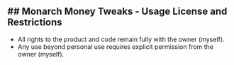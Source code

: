 
## ## Monarch Money Tweaks - Usage License and Restrictions

* All rights to the product and code remain fully with the owner (myself).
* Any use beyond personal use requires explicit permission from the owner (myself).
